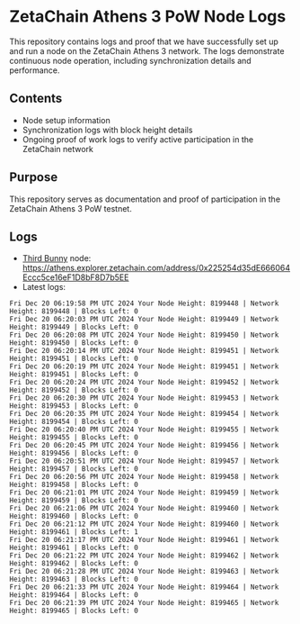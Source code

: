 # ZetaChain Athens 3 PoW Node Logs
This repository contains logs and proof that we have successfully set up and run a node on the ZetaChain Athens 3 network. The logs demonstrate continuous node operation, including synchronization details and performance.

## Contents
- Node setup information
- Synchronization logs with block height details
- Ongoing proof of work logs to verify active participation in the ZetaChain network

## Purpose
This repository serves as documentation and proof of participation in the ZetaChain Athens 3 PoW testnet.

## Logs

- [Third Bunny](https://thirdbunny.xyz/) node: https://athens.explorer.zetachain.com/address/0x225254d35dE666064Eccc5ce16eF1D8bF8D7b5EE
- Latest logs:
```
Fri Dec 20 06:19:58 PM UTC 2024 Your Node Height: 8199448 | Network Height: 8199448 | Blocks Left: 0
Fri Dec 20 06:20:03 PM UTC 2024 Your Node Height: 8199449 | Network Height: 8199449 | Blocks Left: 0
Fri Dec 20 06:20:08 PM UTC 2024 Your Node Height: 8199450 | Network Height: 8199450 | Blocks Left: 0
Fri Dec 20 06:20:14 PM UTC 2024 Your Node Height: 8199451 | Network Height: 8199451 | Blocks Left: 0
Fri Dec 20 06:20:19 PM UTC 2024 Your Node Height: 8199451 | Network Height: 8199451 | Blocks Left: 0
Fri Dec 20 06:20:24 PM UTC 2024 Your Node Height: 8199452 | Network Height: 8199452 | Blocks Left: 0
Fri Dec 20 06:20:30 PM UTC 2024 Your Node Height: 8199453 | Network Height: 8199453 | Blocks Left: 0
Fri Dec 20 06:20:35 PM UTC 2024 Your Node Height: 8199454 | Network Height: 8199454 | Blocks Left: 0
Fri Dec 20 06:20:40 PM UTC 2024 Your Node Height: 8199455 | Network Height: 8199455 | Blocks Left: 0
Fri Dec 20 06:20:45 PM UTC 2024 Your Node Height: 8199456 | Network Height: 8199456 | Blocks Left: 0
Fri Dec 20 06:20:51 PM UTC 2024 Your Node Height: 8199457 | Network Height: 8199457 | Blocks Left: 0
Fri Dec 20 06:20:56 PM UTC 2024 Your Node Height: 8199458 | Network Height: 8199458 | Blocks Left: 0
Fri Dec 20 06:21:01 PM UTC 2024 Your Node Height: 8199459 | Network Height: 8199459 | Blocks Left: 0
Fri Dec 20 06:21:06 PM UTC 2024 Your Node Height: 8199460 | Network Height: 8199460 | Blocks Left: 0
Fri Dec 20 06:21:12 PM UTC 2024 Your Node Height: 8199460 | Network Height: 8199461 | Blocks Left: 1
Fri Dec 20 06:21:17 PM UTC 2024 Your Node Height: 8199461 | Network Height: 8199461 | Blocks Left: 0
Fri Dec 20 06:21:22 PM UTC 2024 Your Node Height: 8199462 | Network Height: 8199462 | Blocks Left: 0
Fri Dec 20 06:21:28 PM UTC 2024 Your Node Height: 8199463 | Network Height: 8199463 | Blocks Left: 0
Fri Dec 20 06:21:33 PM UTC 2024 Your Node Height: 8199464 | Network Height: 8199464 | Blocks Left: 0
Fri Dec 20 06:21:39 PM UTC 2024 Your Node Height: 8199465 | Network Height: 8199465 | Blocks Left: 0
```
